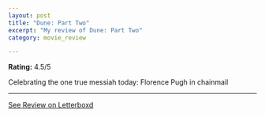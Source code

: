 ```yaml
---
layout: post
title: "Dune: Part Two"
excerpt: "My review of Dune: Part Two"
category: movie_review

---
```


**Rating:** 4.5/5

Celebrating the one true messiah today: Florence Pugh in chainmail

<hr>

[See Review on Letterboxd](https://boxd.it/6behYx)
